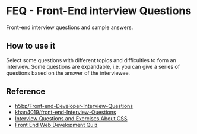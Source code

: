 # FEQ - Front-End interview Questions

Front-end interview questions and sample answers.

## How to use it

Select some questions with different topics and difficulties to form an interview. Some questions are expandable, i.e. you can give a series of questions based on the answer of the interviewee.

## Reference

* [h5bp/Front-end-Developer-Interview-Questions](https://github.com/h5bp/Front-end-Developer-Interview-Questions)
* [khan4019/front-end-Interview-Questions](https://github.com/khan4019/front-end-Interview-Questions/blob/master/README.md)
* [Interview Questions and Exercises About CSS](https://css-tricks.com/interview-questions-css/)
* [Front End Web Development Quiz](http://davidshariff.com/quiz/)
